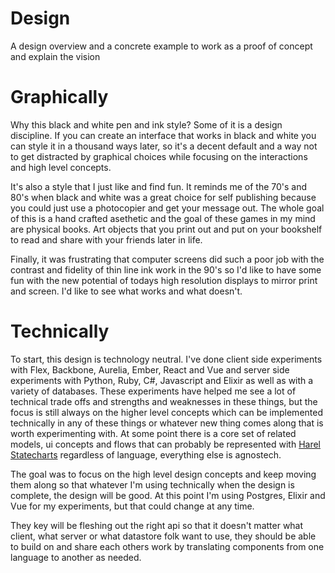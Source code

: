 # Design
A design overview and a concrete example to work as a proof of concept and explain the vision

# Graphically
Why this black and white pen and ink style? Some of it is a design discipline. If you can create an interface that works in black and white you can style it in a thousand ways later, so it's a decent default and a way not to get distracted by graphical choices while focusing on the interactions and high level concepts.

It's also a style that I just like and find fun. It reminds me of the 70's and 80's when black and white was a great choice for self publishing because you could just use a photocopier and get your message out. The whole goal of this is a hand crafted asethetic and the goal of these games in my mind are physical books. Art objects that you print out and put on your bookshelf to read and share with your friends later in life. 

Finally, it was frustrating that computer screens did such a poor job with the contrast and fidelity of thin line ink work in the 90's so I'd like to have some fun with the new potential of todays high resolution displays to mirror print and screen. I'd like to see what works and what doesn't.

# Technically
To start, this design is technology neutral. I've done client side experiments with Flex, Backbone, Aurelia, Ember, React and Vue and server side experiments with Python, Ruby, C#, Javascript and Elixir as well as with a variety of databases. These experiments have helped me see a lot of technical trade offs and strengths and weaknesses in these things, but the focus is still always on the higher level concepts which can be implemented technically in any of these things or whatever new thing comes along that is worth experimenting with. At some point there is a core set of related models, ui concepts and flows that can probably be represented with [Harel Statecharts](http://www.wisdom.weizmann.ac.il/~/dharel/reactive_systems.html) regardless of language, everything else is agnostech.

The goal was to focus on the high level design concepts and keep moving them along so that whatever I'm using technically when the design is complete, the design will be good. At this point I'm using Postgres, Elixir and Vue for my experiments, but that could change at any time. 

They key will be fleshing out the right api so that it doesn't matter what client, what server or what datastore folk want to use, they should be able to build on and share each others work by translating components from one language to another as needed.


